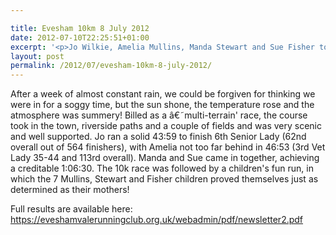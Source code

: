 ```yaml
---

title: Evesham 10km 8 July 2012
date: 2012-07-10T22:25:51+01:00
excerpt: '<p>Jo Wilkie, Amelia Mullins, Manda Stewart and Sue Fisher took part in the Evesham Vale 10k. See how they got on.</p>'
layout: post
permalink: /2012/07/evesham-10km-8-july-2012/
---
```

After a week of almost constant rain, we could be forgiven for thinking we were in for a soggy time, but the sun shone, the temperature rose and the atmosphere was summery! Billed as a â€˜multi-terrain' race, the course took in the town, riverside paths and a couple of fields and was very scenic and well supported. Jo ran a solid 43:59 to finish 6th Senior Lady (62nd overall out of 564 finishers), with Amelia not too far behind in 46:53 (3rd Vet Lady 35-44 and 113rd overall). Manda and Sue came in together, achieving a creditable 1:06:30. The 10k race was followed by a children's fun run, in which the 7 Mullins, Stewart and Fisher children proved themselves just as determined as their mothers!

Full results are available here: <a href="https://eveshamvalerunningclub.org.uk/webadmin/pdf/newsletter2.pdf" target="_blank" rel="nofollow">https://eveshamvalerunningclub.org.uk/webadmin/pdf/newsletter2.pdf</a></p>